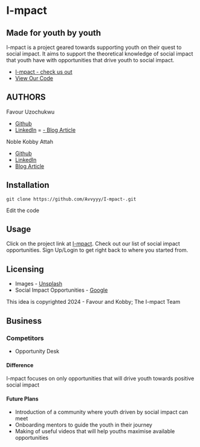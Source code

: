 # I-mpact
## Made for youth by youth
I-mpact is a project geared towards supporting youth on their quest to social impact.
It aims to support the theoretical knowledge of social impact that youth have with opportunities that drive youth to social impact.

- [I-mpact - check us out](https://i-mpact.vercel.app/)
- [View Our Code](https://github.com/Avvyyy/I-mpact-.git)

## AUTHORS
Favour Uzochukwu
- [Github](https://www.github.com/Avvyyy/)
- [LinkedIn](https://www.linkedin.com/in/favour-uzochukwu/)
= [- Blog Article]()

Noble Kobby Attah
- [Github]()
- [LinkedIn]()
- [Blog Article]()

## Installation
```git
git clone https://github.com/Avvyyy/I-mpact-.git
```
Edit the code

## Usage
Click on the project link at [I-mpact](https://i-mpact.vercel.app/). Check out our list of social impact opportunities.
Sign Up/Login to get right back to where you started from.

## Licensing
- Images - [Unsplash](https://www.unsplash.com/)
- Social Impact Opportunities - [Google](https://www.google.com)

This idea is copyrighted 2024 - Favour and Kobby; The I-mpact Team

## Business
### Competitors
- Opportunity Desk
#### Difference
I-mpact focuses on only opportunities that will drive youth towards positive social impact

#### Future Plans
- Introduction of a community where youth driven by social impact can meet
- Onboarding mentors to guide the youth in their journey
- Making of useful videos that will help youths maximise available opportunities


